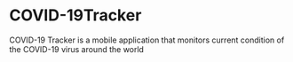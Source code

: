 # COVID-19Tracker
COVID-19 Tracker is a mobile application that monitors current condition of the COVID-19 virus around the world
